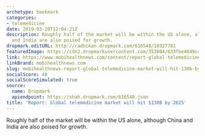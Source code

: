 ```yaml
---
archetype: bookmark
categories:
- telemedicine
date: 2019-03-28T12:04:21Z
description: Roughly half of the market will be within the US alone, although China
  and India are also poised for growth.
dropmark.editURL: http://radhikan.dropmark.com/616548/18327781
featuredImage: https://cdn2.dropmarkusercontent.com/353804/633fbe4049c4fd9239dd95d0590259f11b19d019370956b7c9331d4e1bd0e267/thumbnail/telehealth-mobile-phone-stock-712_1_4.jpg?Expires=1557430062&Signature=ZhxFoX2uhrspqdkRX2CoZ1e-L0AIfauHJxJ~T4qasSJlSKb19XOrxeu9ZH6wB-VuON~BJw3pqWNHcJI1lAfI3MZiqHlUoS1s1Ril9gip3LjFLu7fILCBP0g24e7Uw5Ccc3o3YeVsReCqEGAXDdWEU0KecvOTynauWu9YfbKv2bBvhY52tV4WOINs1ZytimhSxE2oCSRLKDYxiBoH5pFl3i6DFPPR0TCWpDNaEH5u4VgOIP0Ohv7DzyAeTcHXieuwKSnEhMmgZ26ErEUxR02VnKHUGqpIPY7FqibpT363qIAxdt2o7YAosRpsHFx0VSX~w8-miYFV3IFjtKcc7L3IvQ__&Key-Pair-Id=APKAITQYWVEN757ZA4KQ
link: https://www.mobihealthnews.com/content/report-global-telemedicine-market-will-hit-130b-2025
linkBrand: mobihealthnews.com
slug: mobihealthnews-report-global-telemedicine-market-will-hit-130b-by-2025
socialScore: 48
socialScoreSimulated: true
source:
  name: Dropmark
  apiendpoint: https://shah.dropmark.com/616548.json
title: 'Report: Global telemedicine market will hit $130B by 2025'
---
```

Roughly half of the market will be within the US alone, although China and India are also poised for growth.
